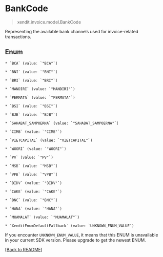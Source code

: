 # BankCode
> xendit.invoice.model.BankCode

Representing the available bank channels used for invoice-related transactions.


## Enum


    * `BCA` (value: `"BCA"`)

    * `BNI` (value: `"BNI"`)

    * `BRI` (value: `"BRI"`)

    * `MANDIRI` (value: `"MANDIRI"`)

    * `PERMATA` (value: `"PERMATA"`)

    * `BSI` (value: `"BSI"`)

    * `BJB` (value: `"BJB"`)

    * `SAHABAT_SAMPOERNA` (value: `"SAHABAT_SAMPOERNA"`)

    * `CIMB` (value: `"CIMB"`)

    * `VIETCAPITAL` (value: `"VIETCAPITAL"`)

    * `WOORI` (value: `"WOORI"`)

    * `PV` (value: `"PV"`)

    * `MSB` (value: `"MSB"`)

    * `VPB` (value: `"VPB"`)

    * `BIDV` (value: `"BIDV"`)

    * `CAKE` (value: `"CAKE"`)

    * `BNC` (value: `"BNC"`)

    * `HANA` (value: `"HANA"`)

    * `MUAMALAT` (value: `"MUAMALAT"`)

    * `XenditEnumDefaultFallback` (value: `UNKNOWN_ENUM_VALUE`)

If you encounter `UNKNOWN_ENUM_VALUE`, it means that this ENUM is unavailable in your current SDK version. Please upgrade to get the newest ENUM.

[[Back to README]](../../README.md)


